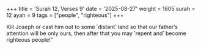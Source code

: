 +++
title = 'Surah 12, Verses 9'
date = '2025-08-27'
weight = 1605
surah = 12
ayah = 9
tags = ["people", "righteous"]
+++

Kill Joseph or cast him out to some ˹distant˺ land so that our father’s attention will be only ours, then after that you may ˹repent and˺ become righteous people!”